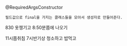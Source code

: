 
@RequiredArgsConstructor 

`필드값으로 final을 가지는 클래스들을 모아서 생성자로 만들어준다.`

830 옷챙기고 8:50분쯤에 나오기

11시쯤취침 
7시반기상 
청소하고 밥먹고